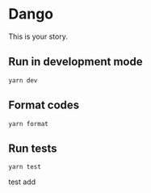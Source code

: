 # Dango

This is your story.

## Run in development mode

```
yarn dev
```

## Format codes

```
yarn format
```

## Run tests

```
yarn test
```
test
add
